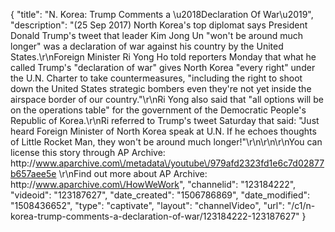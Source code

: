 {
    "title": "N. Korea: Trump Comments a \u2018Declaration Of War\u2019",
    "description": "(25 Sep 2017) North Korea's top diplomat says President Donald Trump's tweet that leader Kim Jong Un \"won't be around much longer\" was a declaration of war against his country by the United States.\r\nForeign Minister Ri Yong Ho told reporters Monday that what he called Trump's \"declaration of war\" gives North Korea \"every right\" under the U.N. Charter to take countermeasures, \"including the right to shoot down the United States strategic bombers even they're not yet inside the airspace border of our country.\"\r\nRi Yong also said that \"all options will be on the operations table\" for the government of the Democratic People's Republic of Korea.\r\nRi referred to Trump's tweet Saturday that said: \"Just heard Foreign Minister of North Korea speak at U.N. If he echoes thoughts of Little Rocket Man, they won't be around much longer!\"\r\n\r\n\r\nYou can license this story through AP Archive: http:\/\/www.aparchive.com\/metadata\/youtube\/979afd2323fd1e6c7d02877b657aee5e \r\nFind out more about AP Archive: http:\/\/www.aparchive.com\/HowWeWork",
    "channelid": "123184222",
    "videoid": "123187627",
    "date_created": "1506786869",
    "date_modified": "1508436652",
    "type": "captivate",
    "layout": "channelVideo",
    "url": "\/c1\/n-korea-trump-comments-a-declaration-of-war\/123184222-123187627"
}